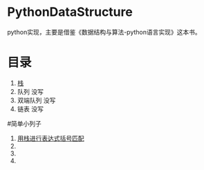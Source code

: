 # PythonDataStructure
python实现，主要是借鉴《数据结构与算法-python语言实现》这本书。
# 目录
1. [栈](https://github.com/unlili/PythonDataStructure/blob/master/stack.py) 
2. 队列  没写
3. 双端队列  没写
4. 链表  没写

#简单小列子
1. [用栈进行表达式括号匹配](https://github.com/unlili/PythonDataStructure/blob/master/stack_test.py)
2. 
3. 
4. 

